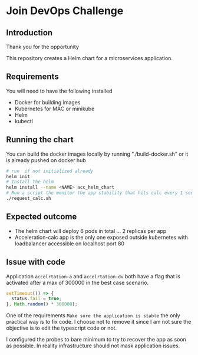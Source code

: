 # Join DevOps Challenge 

## Introduction

Thank you for the opportunity

This repository creates a Helm chart for a microservices application.

## Requirements

You will need to have the following installed

- Docker for building images
- Kubernetes for MAC or minikube 
- Helm
- kubectl

## Running the chart

You can build the docker images locally by running "./build-docker.sh"  or it is already pushed on docker hub 

```bash
# run  if not initialized already 
helm init
# Install the helm
helm install --name <NAME> acc_helm_chart
# Run a script the monitor the app stability that hits calc every 1 sec will print 'e' if request fails or '.' if request retuerns 2xx
./request_calc.sh
```

## Expected outcome

- The helm chart will deploy 6 pods in total ... 2 replicas per app
- Acceleration-calc app is the only one exposed outside kubernetes with loadbalancer accessible on localhost port 80 

## Issue with code

Application `accelrtation-a` and `accelrtation-dv` both have a flag that is activated after a max of 300000 in the best case scenario.

```typescript
setTimeout(() => {
  status.fail = true;
}, Math.random() * 300000);
```

One of the requirements `Make sure the application is stable` the only practical way is to fix code. I choose not to remove it since I am not sure the objective is to edit the typescript code or not.

I configured the probes to bare minimum to try to recover the app as soon as possible. In reality infrastructure should not mask application issues.

